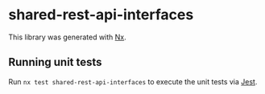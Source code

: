 # shared-rest-api-interfaces

This library was generated with [Nx](https://nx.dev).

## Running unit tests

Run `nx test shared-rest-api-interfaces` to execute the unit tests via [Jest](https://jestjs.io).
